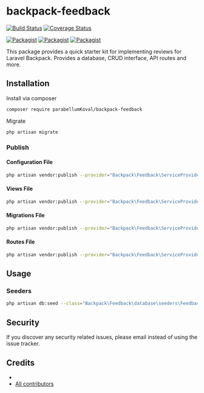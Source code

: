 # backpack-feedback

[![Build Status](https://travis-ci.org/parabellumKoval/backpack-feedback.svg?branch=master)](https://travis-ci.org/parabellumKoval/backpack-feedback)
[![Coverage Status](https://coveralls.io/repos/github/parabellumKoval/backpack-feedback/badge.svg?branch=master)](https://coveralls.io/github/parabellumKoval/backpack-feedback?branch=master)

[![Packagist](https://img.shields.io/packagist/v/parabellumKoval/backpack-feedback.svg)](https://packagist.org/packages/parabellumKoval/backpack-feedback)
[![Packagist](https://poser.pugx.org/parabellumKoval/backpack-feedback/d/total.svg)](https://packagist.org/packages/parabellumKoval/backpack-feedback)
[![Packagist](https://img.shields.io/packagist/l/parabellumKoval/backpack-feedback.svg)](https://packagist.org/packages/parabellumKoval/backpack-feedback)

This package provides a quick starter kit for implementing reviews for Laravel Backpack. Provides a database, CRUD interface, API routes and more.

## Installation

Install via composer
```bash
composer require parabellumKoval/backpack-feedback
```

Migrate
```bash
php artisan migrate
```

### Publish

#### Configuration File
```bash
php artisan vendor:publish --provider="Backpack\Feedback\ServiceProvider" --tag="config"
```

#### Views File
```bash
php artisan vendor:publish --provider="Backpack\Feedback\ServiceProvider" --tag="views"
```

#### Migrations File
```bash
php artisan vendor:publish --provider="Backpack\Feedback\ServiceProvider" --tag="migrations"
```

#### Routes File
```bash
php artisan vendor:publish --provider="Backpack\Feedback\ServiceProvider" --tag="routes"
```

## Usage

### Seeders
```bash
php artisan db:seed --class="Backpack\Feedback\database\seeders\FeedbackSeeder"
```

## Security

If you discover any security related issues, please email 
instead of using the issue tracker.

## Credits

- [](https://github.com/parabellumKoval/backpack-feedback)
- [All contributors](https://github.com/parabellumKoval/backpack-feedback/graphs/contributors)
